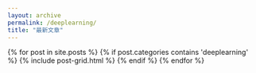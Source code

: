 ```yaml
---
layout: archive
permalink: /deeplearning/
title: "最新文章"
---
```


<div class="tiles">
{% for post in site.posts %}
    {% if post.categories contains 'deeplearning' %}
        {% include post-grid.html %}
    {% endif %}
{% endfor %}
</div><!-- /.tiles -->
